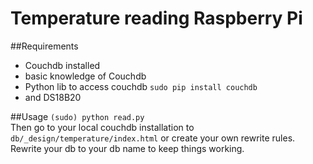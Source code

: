 # Temperature reading Raspberry Pi
##Requirements
 * Couchdb installed
 * basic knowledge of Couchdb
 * Python lib to access couchdb `sudo pip install couchdb`
 * and DS18B20

##Usage
 `(sudo) python read.py`  
 Then go to your local couchdb installation to `db/_design/temperature/index.html` or create your own rewrite rules. Rewrite your db to your db name to keep things working.
